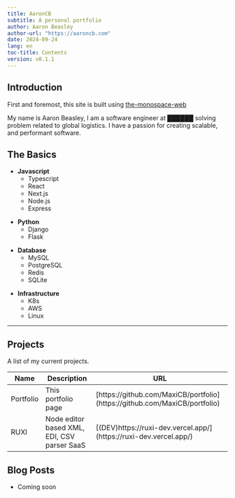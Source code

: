 ```yaml
---
title: AaronCB
subtitle: A personal portfolio
author: Aaron Beasley
author-url: "https://aaroncb.com"
date: 2024-09-24
lang: en
toc-title: Contents
version: v0.1.1
---
```


## Introduction

First and foremost, this site is built using [the-monospace-web](https://github.com/owickstrom/the-monospace-web)

My name is Aaron Beasley, I am a software engineer at ██████ solving problem related to global logistics.
I have a passion for creating scalable, and performant software.


## The Basics
<ul class="tree"><li><p style="margin: 0;"><strong>Javascript</strong></p>

  * Typescript
  * React
  * Next.js
  * Node.js
  * Express

</li></ul>

<ul class="tree"><li><p style="margin: 0;"><strong>Python</strong></p>

  * Django
  * Flask

</li></ul>

<ul class="tree"><li><p style="margin: 0;"><strong>Database</strong></p>

  * MySQL
  * PostgreSQL
  * Redis
  * SQLite

</li></ul>

<ul class="tree"><li><p style="margin: 0;"><strong>Infrastructure</strong></p>

  * K8s
  * AWS
  * Linux

</li></ul>

<hr>

## Projects

A list of my current projects.

<table>
<thead>
  <tr>
    <th class="width-min">Name</th>
    <th class="width-auto">Description</th>
    <th class="width-min">URL</th>
  </tr>
</thead>
<tbody>
  <tr>
    <td>Portfolio</td>
    <td>This portfolio page</td>
    <td>[https://github.com/MaxiCB/portfolio](https://github.com/MaxiCB/portfolio)</td>
  </tr>
  <tr>
    <td>RUXI</td>
    <td>Node editor based XML, EDI, CSV parser SaaS</td>
    <td>[(DEV)https://ruxi-dev.vercel.app/](https://ruxi-dev.vercel.app/)</td>
  </tr>
</tbody>
</table>

## Blog Posts

* Coming soon

